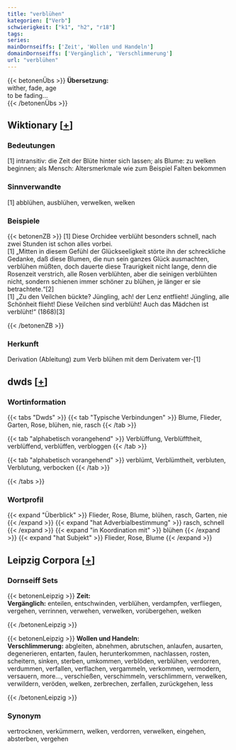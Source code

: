```yaml
---
title: "verblühen"
kategorien: ["Verb"]
schwierigkeit: ["k1", "h2", "r18"]
tags:
series:
mainDornseiffs: ['Zeit', 'Wollen und Handeln']
domainDornseiffs: ['Vergänglich', 'Verschlimmerung']
url: "verblühen"
---
```


{{< betonenÜbs >}}
**Übersetzung:**  
wither, fade, age  
to be fading...  
{{< /betonenÜbs >}}

## Wiktionary [[+](https://de.wiktionary.org/wiki/verblühen)]

### Bedeutungen
[1] intransitiv: die Zeit der Blüte hinter sich lassen; als Blume: zu welken beginnen; als Mensch: Altersmerkmale wie zum Beispiel Falten bekommen  

### Sinnverwandte
[1] abblühen, ausblühen, verwelken, welken  

### Beispiele
{{< betonenZB >}}
[1] Diese Orchidee verblüht besonders schnell, nach zwei Stunden ist schon alles vorbei.  
[1] „Mitten in diesem Gefühl der Glückseeligkeit störte ihn der schreckliche Gedanke, daß diese Blumen, die nun sein ganzes Glück ausmachten, verblühen müßten, doch dauerte diese Traurigkeit nicht lange, denn die Rosenzeit verstrich, alle Rosen verblühten, aber die seinigen verblühten nicht, sondern schienen immer schöner zu blühen, je länger er sie betrachtete.“[2]  
[1] „Zu den Veilchen bückte? Jüngling, ach! der Lenz entflieht! Jüngling, alle Schönheit flieht! Diese Veilchen sind verblüht! Auch das Mädchen ist verblüht!“ (1868)[3]  

{{< /betonenZB >}}
### Herkunft
Derivation (Ableitung) zum Verb blühen mit dem Derivatem ver-[1]  



## dwds [[+](https://www.dwds.de/wb/verblühen)]

### Wortinformation
{{< tabs "Dwds" >}}
{{< tab "Typische Verbindungen" >}}
Blume, Flieder, Garten, Rose, blühen, nie, rasch
{{< /tab >}}

{{< tab "alphabetisch vorangehend" >}}
Verblüffung, Verblüfftheit, verblüffend, verblüffen, verbloggen
{{< /tab >}}

{{< tab "alphabetisch vorangehend" >}}
verblümt, Verblümtheit, verbluten, Verblutung, verbocken
{{< /tab >}}

{{< /tabs >}}

### Wortprofil
{{< expand "Überblick" >}} Flieder, Rose, Blume, blühen, rasch, Garten, nie {{< /expand >}}
{{< expand "hat Adverbialbestimmung" >}} rasch, schnell {{< /expand >}}
{{< expand "in Koordination mit" >}} blühen {{< /expand >}}
{{< expand "hat Subjekt" >}} Flieder, Rose, Blume {{< /expand >}}

## Leipzig Corpora [[+](https://corpora.uni-leipzig.de/en/res?word=verblühen&corpusId=deu_newscrawl-public_2018)]

### Dornseiff Sets
{{< betonenLeipzig >}}
**Zeit:**  
**Vergänglich:** enteilen, entschwinden, verblühen, verdampfen, verfliegen, vergehen, verrinnen, verwehen, verwelken, vorübergehen, welken  

{{< /betonenLeipzig >}}


{{< betonenLeipzig >}}
**Wollen und Handeln:**  
**Verschlimmerung:** abgleiten, abnehmen, abrutschen, anlaufen, ausarten, degenerieren, entarten, faulen, herunterkommen, nachlassen, rosten, scheitern, sinken, sterben, umkommen, verblöden, verblühen, verdorren, verdummen, verfallen, verflachen, vergammeln, verkommen, vermodern, versauern, more..., verschießen, verschimmeln, verschlimmern, verwelken, verwildern, veröden, welken, zerbrechen, zerfallen, zurückgehen, less  

{{< /betonenLeipzig >}}

### Synonym
vertrocknen, verkümmern, welken, verdorren, verwelken, eingehen, absterben, vergehen

